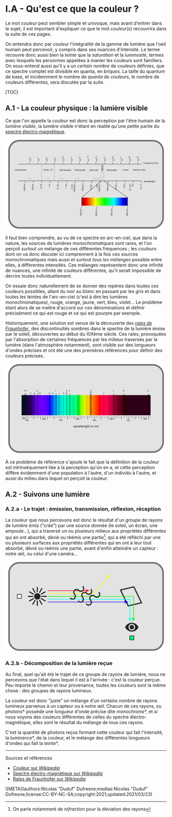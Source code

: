# I.A - Qu'est ce que la couleur ?

Le mot *couleur* peut sembler simple et univoque, mais avant d'entrer dans le sujet, il est important d'expliquer ce que le mot *couleur(s)* recouvrira dans la suite de ces pages.

On entendra donc par *couleur* l'intégralité de la gamme de lumière que l'oeil humain peut percevoir, y compris dans ses nuances d'intensité. Le terme recouvre donc aussi bien la *teinte* que la *saturation* et la *luminosité*, termes avec lesquels les personnes appelées à manier les couleurs sont familiers. On sous-entend aussi qu'il y a *un certain nombre* de couleurs définies, que ce spectre complet est divisible en quanta, en *briques*. La taille du quantum de base, et incidemment le nombre de *quanta de couleurs*, le nombre de couleurs différentes, sera discutée par la suite.

[TOC]

## A.1 - La couleur physique : la lumière visible

Ce que l'on appelle la *couleur* est donc la perception par l'être humain de la *lumière visible*, la lumière visible n'étant en réalité qu'une petite partie du [spectre électro-magnétique](https://fr.wikipedia.org/wiki/Spectre_%C3%A9lectromagn%C3%A9tique).

![](img/electromagnetic-spectrum.svg)

Il faut bien comprendre, au vu de ce spectre en arc-en-ciel, que dans la nature, les sources de lumières *monochromatiques* sont rares, et l'on perçoit surtout un mélange de ces différentes fréquences ; les *couleurs* dont on va donc discuter ici comprennent à la fois ces sources monochromatiques mais aussi et surtout *tous les mélanges* possible entre elles, à différentes intensités. Ces mélanges représentent donc une infinité de nuances, une infinité de couleurs différentes, qu'il serait impossible de décrire toutes individuellement.

On essaie donc naturellement de se donner des repères dans toutes ces couleurs possibles, allant du *noir* au *blanc* en passant par les *gris* et dans toutes les teintes de l'arc-en-ciel (c'est à dire les lumières monochromatiques), rouge, orange, jaune, vert, bleu, violet... Le problème étant alors de se mettre d'accord sur ces dénominations et définir précisément ce qui est rouge et ce qui est pourpre par exemple.

Historiquement, une solution est venue de la découverte des [*raies de Fraunhofer*](https://fr.wikipedia.org/wiki/Raies_de_Fraunhofer), des discontinuités sombres dans le spectre de la lumière émise par le soleil, découvertes au début du XIXème siècle. Ces raies, provoquées par l'absorption de certaines fréquences par les milieux traversés par la lumière  (dans l'atmosphère notamment), sont visible sur des longueurs d'ondes précises et ont été une des premières références pour définir des couleurs précises.

![](img/fraunhofer-lines.svg)

À ce problème de référence s'ajoute le fait que la définition de la couleur est intrinsèquement liée à la perception qu'on en a, et cette perception diffère évidemment d'une population à l'autre, d'un individu à l'autre, et aussi du milieu dans lequel on perçoit la couleur.

## A.2 - Suivons une lumière

### A.2.a - Le trajet : émission, transmission, réflexion, réception

La couleur que nous percevons est donc le résultat d'un groupe de rayons de lumière émis ("créé") par une source donnée (le soleil, un écran, une ampoule...), qui a traversé un ou plusieurs milieux aux propriétés différentes qui en ont absorbé, dévié ou réémis une partie[^1], qui a été réfléchi par une ou plusieurs surfaces aux propriétés différentes qui en ont à leur tout absorbé, dévié ou réémis une partie, avant d'enfin atteindre un capteur : notre œil, ou celui d'une caméra...

*![Schéma de l'émission à la réception](img/light-path.svg)*

### A.2.b - Décomposition de la lumière reçue

Au final, quel qu'ait été le trajet de ce groupe de rayons de lumière, nous ne percevons que l'état dans lequel il est à l'arrivée : c'est la couleur perçue. Peu importe le chemin et leur provenance, toutes les couleurs sont la même chose : des groupes de rayons lumineux.

La couleur est donc "juste" un mélange d'un certains nombre de rayons lumineux parvenus à un capteur ou à notre œil. Chacun de ces rayons, ou *photons*\* possède une longueur d'onde précise dite *monochrome*\*, et si nous voyons des couleurs différentes de celles du spectre électro-magnétique, elles sont le résultat du mélange de tous ces rayons.

C'est la quantité de photons reçus formant cette couleur qui fait l'intensité, la *luminance*\*, de la couleur, et le mélange des différentes longueurs d'ondes qui fait la *teinte*\*.

----
Sources et références

- [Couleur sur *Wikipedia*](https://fr.wikipedia.org/wiki/Couleur)
- [Spectre électro-magnétique sur *Wikipedia*](https://fr.wikipedia.org/wiki/Spectre_%C3%A9lectromagn%C3%A9tique)
- [Raies de Fraunhofer sur *Wikipedia*](https://fr.wikipedia.org/wiki/Raies_de_Fraunhofer)

![META](authors:Nicolas "Duduf" Dufresne;medias:Nicolas "Duduf" Dufresne;license:CC-BY-NC-SA;copyright:2021;updated:2021/03/23)

[^1]:
    On parle notamment de *réfraction* pour la déviation des rayons